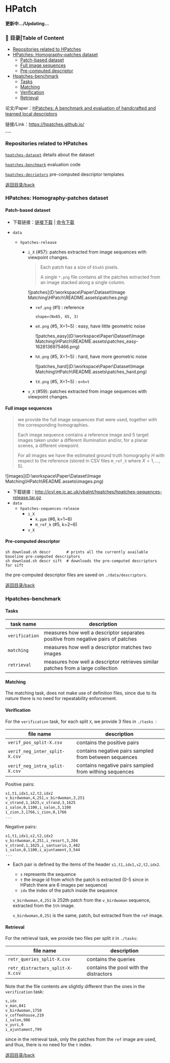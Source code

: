 # HPatch

**更新中.../Updating...**



<a name="Contents"></a>

### :hammer: **目录|Table of Content**

- [Repositories related to HPatches](#Repositories)
- [HPatches: Homography-patches dataset](#Dataset)
  - [Patch-based dataset](#Patch)
  - [Full image sequences](#Full)
  - [Pre-computed descriptor](#descriptor)
- [Hpatches-benchmark](#benchmark)
  - [Tasks](#Tasks)
  - [Matching](#Matching)
  - [Verification](#Verification)
  - [Retrieval](#Retrieval)



论文/Paper：[HPatches: A benchmark and evaluation of handcrafted and learned local descriptors](https://arxiv.org/abs/1704.05939)

链接/Link：https://hpatches.github.io/

<img src="D:\workspace\Paper\Dataset\Image Matching\HPatch\README.assets\montage.png" alt="montage" style="zoom: 25%;" />



<a name="Repositories"></a>

### Repositories related to HPatches

[`hpatches-dataset`](https://github.com/hpatches/hpatches-dataset) details about the dataset

[`hpatches-benchmark`](https://github.com/hpatches/hpatches-benchmark) evaluation code

[`hpatches-decriptors`](https://github.com/hpatches/hpatches-descriptors) pre-computed descriptor templates



[返回目录/back](#Contents)



<a name="Dataset"></a>

### HPatches: Homography-patches dataset

<a name="Patch"></a>

#### Patch-based dataset

- 下载链接：[链接下载](http://icvl.ee.ic.ac.uk/vbalnt/hpatches/hpatches-release.tar.gz) | [命令下载](https://github.com/shangyongbin/hpatches-benchmark)

- `data`

  - `hpatches-release`

    - `i_X` (#57): patches extracted from image sequences with viewpoint changes.

      > Each patch has a size of `65x65` pixels.
      >
      > A single `*.png` file contains all the patches extracted from an image stacked along a single column.

      ![patches](D:\workspace\Paper\Dataset\Image Matching\HPatch\README.assets\patches.png)

      - `ref.png` (#1) : reference

        `shape=(Nx65, 65, 3)`

      - `eX.png` (#5, X=1~5) : easy, have little geometric noise

        ![patches_easy](D:\workspace\Paper\Dataset\Image Matching\HPatch\README.assets\patches_easy-1628136975466.png)

      - `hX.png` (#5, X=1~5) : hard, have more geometric noise

        ![patches_hard](D:\workspace\Paper\Dataset\Image Matching\HPatch\README.assets\patches_hard.png)

      - `tX.png` (#5, X=1~5) : `e<h<t`

    - `v_X` (#59): patches extracted from image sequences with viewpoint changes.

<a name="Full"></a>

#### Full image sequences

> we provide the full image sequences that were used, together with the corresponding homographies.
>
> Each image sequence contains a reference image and 5 target images taken under a different illumination and/or, for a planar scenes, a different viewpoint. 
>
> For all images we have the estimated ground truth homography $H$ with respect to the reference (stored in CSV files `H_ref_X` where $X=1,...,5$).

![images](D:\workspace\Paper\Dataset\Image Matching\HPatch\README.assets\images.png)

- 下载链接：http://icvl.ee.ic.ac.uk/vbalnt/hpatches/hpatches-sequences-release.tar.gz
- `data`
  - `hpatches-sequences-release`
    - `i_X`
      - `k.ppm` (#6, k=1~6)
      - `H_ref_k` (#5, k=2~6)
    - `v_X`

<a name="descriptor"></a>

#### Pre-computed descriptor

```
sh download.sh descr       # prints all the currently available baseline pre-computed descriptors
sh download.sh descr sift  # downloads the pre-computed descriptors for sift
```

the pre-computed descriptor files are saved on `./data/descriptors`.



[返回目录/back](#Contents)



<a name="benchmark"></a>

### Hpatches-benchmark

<a name="Tasks"></a>

#### Tasks

| task name      | description                                                  |
| -------------- | ------------------------------------------------------------ |
| `verification` | measures how well a descriptor separates positive from negative pairs of patches |
| `matching`     | measures how well a descriptor matches two images            |
| `retrieval`    | measures how well a descriptor retrieves similar patches from a large collection |

<a name="Matching"></a>

#### Matching

The matching task, does not make use of definition files, since due to its nature there is no need for repeatability enforcement.

<a name="Verification"></a>

#### Verification

For the `verification` task, for each split `X`, we provide 3 files in `./tasks	`:

| file name                     | description                                            |
| ----------------------------- | ------------------------------------------------------ |
| `verif_pos_split-X.csv`       | contains the positive pairs                            |
| `verif_neg_inter_split-X.csv` | contains negative pairs sampled from between sequences |
| `verif_neg_intra_split-X.csv` | contains negative pairs sampled from withing sequences |

Positive pairs:

```txt
s1,t1,idx1,s2,t2,idx2
v_birdwoman,4,251,v_birdwoman,3,251
v_strand,1,1625,v_strand,3,1625
i_salon,0,1100,i_salon,3,1100
i_zion,3,1766,i_zion,0,1766
...
```

Negative pairs:

```txt
s1,t1,idx1,s2,t2,idx2
v_birdwoman,4,251,i_resort,3,204
v_strand,1,1625,i_santuario,3,482
i_salon,0,1100,i_ajuntament,3,544
...
```

- Each pair is defined by the items of the header `s1,t1,idx1,s2,t2,idx2`.

  - `s` represents the sequence
  - `t` the image id from which the patch is extracted (0-5 since in HPatch there are 6 images per sequence)
  - `idx` the index of the patch inside the sequence

  `v_birdwoman,4,251` is 252th patch from the `v_birdwoman` sequence, extracted from the `5th` image.

  `v_birdwoman,0,251` is the same, patch, but extracted from the `ref` image.

<a name="Retrieval"></a>

#### Retrieval

For the retrieval task, we provide two files per split `X` in `./tasks`:

| file name                        | description                            |
| -------------------------------- | -------------------------------------- |
| `retr_queries_split-X.csv`       | contains the queries                   |
| `retr_distractors_split-X-X.csv` | contains the pool with the distractors |

Note that the file contents are slightly different than the ones in the `verification` task:

```txt
s,idx
v_man,841
v_birdwoman,1758
v_coffeehouse,219
i_salon,986
v_yuri,9
i_ajuntament,799
```

since in the retrieval task, only the patches from the `ref` image are used, and thus, there is no need for the `t` index.



[返回目录/back](#Contents)